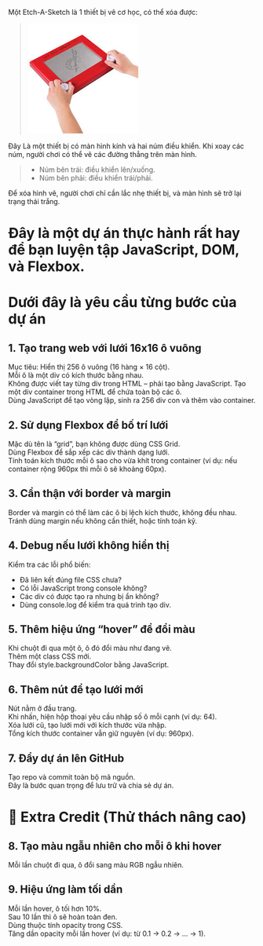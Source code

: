 Một Etch-A-Sketch là 1 thiết bị vẽ cơ học, có thể xóa được:  
>![alt text](download.jpg)

Đây Là một thiết bị có màn hình kính và hai núm điều khiển. Khi xoay các núm, người chơi có thể vẽ các đường thẳng trên màn hình.
>- Núm bên trái: điều khiển lên/xuống.
>- Núm bên phải: điều khiển trái/phải.  

Để xóa hình vẽ, người chơi chỉ cần lắc nhẹ thiết bị, và màn hình sẽ trở lại trạng thái trắng.

# Đây là một dự án thực hành rất hay để bạn luyện tập JavaScript, DOM, và Flexbox.
# Dưới đây là yêu cầu từng bước của dự án

## 1. Tạo trang web với lưới 16x16 ô vuông
Mục tiêu: Hiển thị 256 ô vuông (16 hàng × 16 cột).  
Mỗi ô là một div có kích thước bằng nhau.  
Không được viết tay từng div trong HTML – phải tạo bằng JavaScript.
Tạo một div container trong HTML để chứa toàn bộ các ô.  
Dùng JavaScript để tạo vòng lặp, sinh ra 256 div con và thêm vào container.

## 2. Sử dụng Flexbox để bố trí lưới
Mặc dù tên là “grid”, bạn không được dùng CSS Grid.  
Dùng Flexbox để sắp xếp các div thành dạng lưới.  
Tính toán kích thước mỗi ô sao cho vừa khít trong container (ví dụ: nếu container rộng 960px thì mỗi ô sẽ khoảng 60px).

## 3. Cẩn thận với border và margin
Border và margin có thể làm các ô bị lệch kích thước, không đều nhau.  
Tránh dùng margin nếu không cần thiết, hoặc tính toán kỹ.

## 4. Debug nếu lưới không hiển thị
Kiểm tra các lỗi phổ biến:  
- Đã liên kết đúng file CSS chưa?  
- Có lỗi JavaScript trong console không?  
- Các div có được tạo ra nhưng bị ẩn không?  
- Dùng console.log để kiểm tra quá trình tạo div.  

## 5. Thêm hiệu ứng “hover” để đổi màu
Khi chuột đi qua một ô, ô đó đổi màu như đang vẽ.  
Thêm một class CSS mới.  
Thay đổi style.backgroundColor bằng JavaScript.  

## 6. Thêm nút để tạo lưới mới
Nút nằm ở đầu trang.  
Khi nhấn, hiện hộp thoại yêu cầu nhập số ô mỗi cạnh (ví dụ: 64).  
Xóa lưới cũ, tạo lưới mới với kích thước vừa nhập.  
Tổng kích thước container vẫn giữ nguyên (ví dụ: 960px).  

## 7. Đẩy dự án lên GitHub
Tạo repo và commit toàn bộ mã nguồn.    
Đây là bước quan trọng để lưu trữ và chia sẻ dự án.  

# 🌟 Extra Credit (Thử thách nâng cao)
## 8. Tạo màu ngẫu nhiên cho mỗi ô khi hover  
Mỗi lần chuột đi qua, ô đổi sang màu RGB ngẫu nhiên.  

## 9. Hiệu ứng làm tối dần
Mỗi lần hover, ô tối hơn 10%.  
Sau 10 lần thì ô sẽ hoàn toàn đen.  
Dùng thuộc tính opacity trong CSS.  
Tăng dần opacity mỗi lần hover (ví dụ: từ 0.1 → 0.2 → ... → 1).